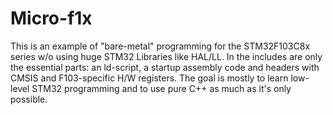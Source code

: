 Micro-f1x
=========

This is an example of "bare-metal" programming for the STM32F103C8x series w/o
using huge STM32 Libraries like HAL/LL. In the includes are only the essential
parts: an ld-script, a startup assembly code and headers with CMSIS and
F103-specific H/W registers. The goal is mostly to learn low-level STM32
programming and to use pure C++ as much as it's only possible.
